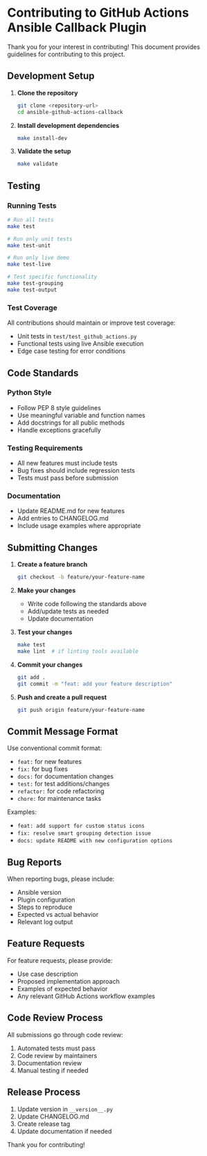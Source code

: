 # Contributing to GitHub Actions Ansible Callback Plugin

Thank you for your interest in contributing! This document provides guidelines for contributing to this project.

## Development Setup

1. **Clone the repository**
   ```bash
   git clone <repository-url>
   cd ansible-github-actions-callback
   ```

2. **Install development dependencies**
   ```bash
   make install-dev
   ```

3. **Validate the setup**
   ```bash
   make validate
   ```

## Testing

### Running Tests
```bash
# Run all tests
make test

# Run only unit tests
make test-unit

# Run only live demo
make test-live

# Test specific functionality
make test-grouping
make test-output
```

### Test Coverage
All contributions should maintain or improve test coverage:
- Unit tests in `test/test_github_actions.py`
- Functional tests using live Ansible execution
- Edge case testing for error conditions

## Code Standards

### Python Style
- Follow PEP 8 style guidelines
- Use meaningful variable and function names
- Add docstrings for all public methods
- Handle exceptions gracefully

### Testing Requirements
- All new features must include tests
- Bug fixes should include regression tests
- Tests must pass before submission

### Documentation
- Update README.md for new features
- Add entries to CHANGELOG.md
- Include usage examples where appropriate

## Submitting Changes

1. **Create a feature branch**
   ```bash
   git checkout -b feature/your-feature-name
   ```

2. **Make your changes**
   - Write code following the standards above
   - Add/update tests as needed
   - Update documentation

3. **Test your changes**
   ```bash
   make test
   make lint  # if linting tools available
   ```

4. **Commit your changes**
   ```bash
   git add .
   git commit -m "feat: add your feature description"
   ```

5. **Push and create a pull request**
   ```bash
   git push origin feature/your-feature-name
   ```

## Commit Message Format

Use conventional commit format:
- `feat:` for new features
- `fix:` for bug fixes
- `docs:` for documentation changes
- `test:` for test additions/changes
- `refactor:` for code refactoring
- `chore:` for maintenance tasks

Examples:
- `feat: add support for custom status icons`
- `fix: resolve smart grouping detection issue`
- `docs: update README with new configuration options`

## Bug Reports

When reporting bugs, please include:
- Ansible version
- Plugin configuration
- Steps to reproduce
- Expected vs actual behavior
- Relevant log output

## Feature Requests

For feature requests, please provide:
- Use case description
- Proposed implementation approach
- Examples of expected behavior
- Any relevant GitHub Actions workflow examples

## Code Review Process

All submissions go through code review:
1. Automated tests must pass
2. Code review by maintainers
3. Documentation review
4. Manual testing if needed

## Release Process

1. Update version in `__version__.py`
2. Update CHANGELOG.md
3. Create release tag
4. Update documentation if needed

Thank you for contributing!
